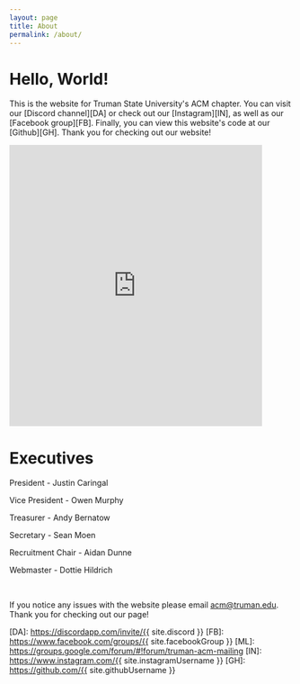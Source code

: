 ```yaml
---
layout: page
title: About
permalink: /about/
---
```


# Hello, World!

This is the website for Truman State University's ACM chapter. You can visit our [Discord channel][DA] or check out our [Instagram][IN], as well as our [Facebook group][FB]. Finally, you can view this website's code at our [Github][GH]. Thank you for checking out our website!

<iframe src="https://discord.com/widget?id=899815128546046033&theme=dark" width="450" height="500" allowtransparency="true" frameborder="0" sandbox="allow-popups allow-popups-to-escape-sandbox allow-same-origin allow-scripts"></iframe>

<br /> 


# Executives

President - Justin Caringal

Vice President - Owen Murphy

Treasurer - Andy Bernatow

Secretary - Sean Moen

Recruitment Chair - Aidan Dunne

Webmaster - Dottie Hildrich


<br />

If you notice any issues with the website please email acm@truman.edu. Thank you for checking out our page!

[DA]: https://discordapp.com/invite/{{ site.discord }}
[FB]: https://www.facebook.com/groups/{{ site.facebookGroup }}
[ML]: https://groups.google.com/forum/#!forum/truman-acm-mailing
[IN]: https://www.instagram.com/{{ site.instagramUsername }}
[GH]: https://github.com/{{ site.githubUsername }}